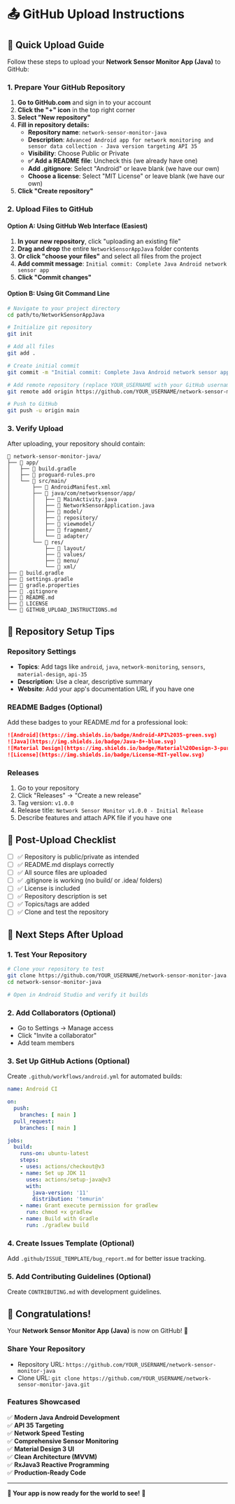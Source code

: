 # 📤 GitHub Upload Instructions

## 🚀 Quick Upload Guide

Follow these steps to upload your **Network Sensor Monitor App (Java)** to GitHub:

### 1. **Prepare Your GitHub Repository**

1. **Go to GitHub.com** and sign in to your account
2. **Click the "+" icon** in the top right corner
3. **Select "New repository"**
4. **Fill in repository details:**
   - **Repository name**: `network-sensor-monitor-java`
   - **Description**: `Advanced Android app for network monitoring and sensor data collection - Java version targeting API 35`
   - **Visibility**: Choose Public or Private
   - **✅ Add a README file**: Uncheck this (we already have one)
   - **Add .gitignore**: Select "Android" or leave blank (we have our own)
   - **Choose a license**: Select "MIT License" or leave blank (we have our own)
5. **Click "Create repository"**

### 2. **Upload Files to GitHub**

#### Option A: Using GitHub Web Interface (Easiest)

1. **In your new repository**, click "uploading an existing file"
2. **Drag and drop** the entire `NetworkSensorAppJava` folder contents
3. **Or click "choose your files"** and select all files from the project
4. **Add commit message**: `Initial commit: Complete Java Android network sensor app`
5. **Click "Commit changes"**

#### Option B: Using Git Command Line

```bash
# Navigate to your project directory
cd path/to/NetworkSensorAppJava

# Initialize git repository
git init

# Add all files
git add .

# Create initial commit
git commit -m "Initial commit: Complete Java Android network sensor app"

# Add remote repository (replace YOUR_USERNAME with your GitHub username)
git remote add origin https://github.com/YOUR_USERNAME/network-sensor-monitor-java.git

# Push to GitHub
git push -u origin main
```

### 3. **Verify Upload**

After uploading, your repository should contain:

```
📁 network-sensor-monitor-java/
├── 📁 app/
│   ├── 📄 build.gradle
│   ├── 📄 proguard-rules.pro
│   └── 📁 src/main/
│       ├── 📄 AndroidManifest.xml
│       ├── 📁 java/com/networksensor/app/
│       │   ├── 📄 MainActivity.java
│       │   ├── 📄 NetworkSensorApplication.java
│       │   ├── 📁 model/
│       │   ├── 📁 repository/
│       │   ├── 📁 viewmodel/
│       │   ├── 📁 fragment/
│       │   └── 📁 adapter/
│       └── 📁 res/
│           ├── 📁 layout/
│           ├── 📁 values/
│           ├── 📁 menu/
│           └── 📁 xml/
├── 📄 build.gradle
├── 📄 settings.gradle
├── 📄 gradle.properties
├── 📄 .gitignore
├── 📄 README.md
├── 📄 LICENSE
└── 📄 GITHUB_UPLOAD_INSTRUCTIONS.md
```

## 🎯 Repository Setup Tips

### **Repository Settings**
- **Topics**: Add tags like `android`, `java`, `network-monitoring`, `sensors`, `material-design`, `api-35`
- **Description**: Use a clear, descriptive summary
- **Website**: Add your app's documentation URL if you have one

### **README Badges** (Optional)
Add these badges to your README.md for a professional look:

```markdown
![Android](https://img.shields.io/badge/Android-API%2035-green.svg)
![Java](https://img.shields.io/badge/Java-8+-blue.svg)
![Material Design](https://img.shields.io/badge/Material%20Design-3-purple.svg)
![License](https://img.shields.io/badge/License-MIT-yellow.svg)
```

### **Releases**
1. Go to your repository
2. Click "Releases" → "Create a new release"
3. Tag version: `v1.0.0`
4. Release title: `Network Sensor Monitor v1.0.0 - Initial Release`
5. Describe features and attach APK file if you have one

## 🔧 Post-Upload Checklist

- [ ] ✅ Repository is public/private as intended
- [ ] ✅ README.md displays correctly
- [ ] ✅ All source files are uploaded
- [ ] ✅ .gitignore is working (no build/ or .idea/ folders)
- [ ] ✅ License is included
- [ ] ✅ Repository description is set
- [ ] ✅ Topics/tags are added
- [ ] ✅ Clone and test the repository

## 🚀 Next Steps After Upload

### **1. Test Your Repository**
```bash
# Clone your repository to test
git clone https://github.com/YOUR_USERNAME/network-sensor-monitor-java.git
cd network-sensor-monitor-java

# Open in Android Studio and verify it builds
```

### **2. Add Collaborators** (Optional)
- Go to Settings → Manage access
- Click "Invite a collaborator"
- Add team members

### **3. Set Up GitHub Actions** (Optional)
Create `.github/workflows/android.yml` for automated builds:

```yaml
name: Android CI

on:
  push:
    branches: [ main ]
  pull_request:
    branches: [ main ]

jobs:
  build:
    runs-on: ubuntu-latest
    steps:
    - uses: actions/checkout@v3
    - name: Set up JDK 11
      uses: actions/setup-java@v3
      with:
        java-version: '11'
        distribution: 'temurin'
    - name: Grant execute permission for gradlew
      run: chmod +x gradlew
    - name: Build with Gradle
      run: ./gradlew build
```

### **4. Create Issues Template** (Optional)
Add `.github/ISSUE_TEMPLATE/bug_report.md` for better issue tracking.

### **5. Add Contributing Guidelines** (Optional)
Create `CONTRIBUTING.md` with development guidelines.

## 🎉 Congratulations!

Your **Network Sensor Monitor App (Java)** is now on GitHub! 🎊

### **Share Your Repository**
- Repository URL: `https://github.com/YOUR_USERNAME/network-sensor-monitor-java`
- Clone URL: `git clone https://github.com/YOUR_USERNAME/network-sensor-monitor-java.git`

### **Features Showcased**
✅ **Modern Java Android Development**  
✅ **API 35 Targeting**  
✅ **Network Speed Testing**  
✅ **Comprehensive Sensor Monitoring**  
✅ **Material Design 3 UI**  
✅ **Clean Architecture (MVVM)**  
✅ **RxJava3 Reactive Programming**  
✅ **Production-Ready Code**  

---

**🎯 Your app is now ready for the world to see!** 🌟